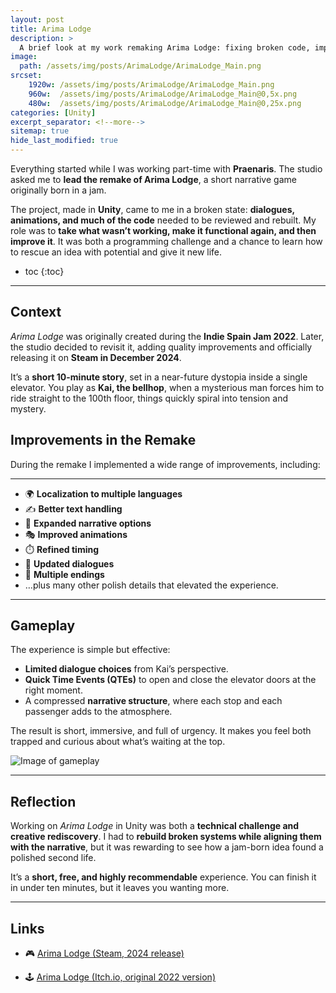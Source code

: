 ```yaml
---
layout: post
title: Arima Lodge
description: >
  A brief look at my work remaking Arima Lodge: fixing broken code, improving animations and dialogues, and revitalizing a small jam game.
image: 
  path: /assets/img/posts/ArimaLodge/ArimaLodge_Main.png
srcset:
    1920w: /assets/img/posts/ArimaLodge/ArimaLodge_Main.png
    960w:  /assets/img/posts/ArimaLodge/ArimaLodge_Main@0,5x.png
    480w:  /assets/img/posts/ArimaLodge/ArimaLodge_Main@0,25x.png
categories: [Unity]
excerpt_separator: <!--more-->
sitemap: true
hide_last_modified: true
---
```


Everything started while I was working part-time with **Praenaris**. The studio asked me to **lead the remake of Arima Lodge**, a short narrative game originally born in a jam.  

The project, made in **Unity**, came to me in a broken state: **dialogues, animations, and much of the code** needed to be reviewed and rebuilt. My role was to **take what wasn’t working, make it functional again, and then improve it**. It was both a programming challenge and a chance to learn how to rescue an idea with potential and give it new life.  

<!--more-->
* toc
{:toc}
---

## Context  
*Arima Lodge* was originally created during the **Indie Spain Jam 2022**. Later, the studio decided to revisit it, adding quality improvements and officially releasing it on **Steam in December 2024**.  

It’s a **short 10-minute story**, set in a near-future dystopia inside a single elevator. You play as **Kai, the bellhop**, when a mysterious man forces him to ride straight to the 100th floor, things quickly spiral into tension and mystery.  

## Improvements in the Remake  
During the remake I implemented a wide range of improvements, including:  

---
- 🌍 **Localization to multiple languages**  
- ✍️ **Better text handling**  
- 📖 **Expanded narrative options**  
- 🎭 **Improved animations**  
- ⏱️ **Refined timing**  
- 💬 **Updated dialogues**  
- 🔀 **Multiple endings**  
- …plus many other polish details that elevated the experience.  
---

## Gameplay  
The experience is simple but effective:  
- **Limited dialogue choices** from Kai’s perspective.  
- **Quick Time Events (QTEs)** to open and close the elevator doors at the right moment.  
- A compressed **narrative structure**, where each stop and each passenger adds to the atmosphere.  

The result is short, immersive, and full of urgency. It makes you feel both trapped and curious about what’s waiting at the top.  

![Image of gameplay](/assets/img/posts/ArimaLodge/ArimaLodge_Screenshot.png)  

---


## Reflection  
Working on *Arima Lodge* in Unity was both a **technical challenge and creative rediscovery**. I had to **rebuild broken systems while aligning them with the narrative**, but it was rewarding to see how a jam-born idea found a polished second life.  

It’s a **short, free, and highly recommendable** experience. You can finish it in under ten minutes, but it leaves you wanting more.

---

## Links  

- 🎮 [Arima Lodge (Steam, 2024 release)](https://store.steampowered.com/app/3310190/Arima_Lodge/?l=english)  

- 🕹️ [Arima Lodge (Itch.io, original 2022 version)](https://praenaris.itch.io/arima-lodge)  
